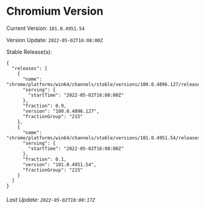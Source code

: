 # Chromium Version

Current Version: `101.0.4951.54`

Version Update: `2022-05-02T16:08:00Z`

Stable Release(s):
```
{
  "releases": [
    {
      "name": "chrome/platforms/win64/channels/stable/versions/100.0.4896.127/releases/1651507680",
      "serving": {
        "startTime": "2022-05-02T16:08:00Z"
      },
      "fraction": 0.9,
      "version": "100.0.4896.127",
      "fractionGroup": "215"
    },
    {
      "name": "chrome/platforms/win64/channels/stable/versions/101.0.4951.54/releases/1651507680",
      "serving": {
        "startTime": "2022-05-02T16:08:00Z"
      },
      "fraction": 0.1,
      "version": "101.0.4951.54",
      "fractionGroup": "215"
    }
  ]
}
```

###### Last Update: `2022-05-02T18:00:17Z`
